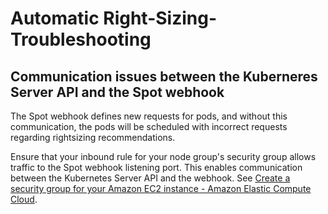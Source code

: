 # Automatic Right-Sizing-Troubleshooting

## Communication issues between the Kuberneres Server API and the Spot webhook

The Spot webhook defines new requests for pods, and without this communication, the pods will be scheduled with incorrect requests regarding rightsizing recommendations.

Ensure that your inbound rule for your node group's security group allows traffic to the Spot webhook listening port. 
This enables communication between the Kubernetes Server API and the webhook. 
See [Create a security group for your Amazon EC2 instance - Amazon Elastic Compute Cloud](https://docs.aws.amazon.com/AWSEC2/latest/UserGuide/creating-security-group.html).
